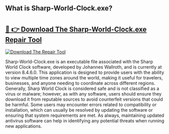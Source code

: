 ## What is Sharp-World-Clock.exe? 

# <h2><a href="https://exedetect.com/download.php?Sharp-World-Clock.exe">🔗 👉 Download The Sharp-World-Clock.exe Repair Tool</a></h2>

[![Download The Repair Tool](https://exedetect.com/download-button.jpg)](https://exedetect.com/download.php?Sharp-World-Clock.exe)

Sharp-World-Clock.exe is an executable file associated with the Sharp World Clock software, developed by Johannes Wallroth, and is currently at version 8.4.6.0. This application is designed to provide users with the ability to view multiple time zones around the world, making it useful for travelers, businesses, and anyone needing to coordinate across different regions. Generally, Sharp World Clock is considered safe and is not classified as a virus or malware; however, as with any software, users should ensure they download it from reputable sources to avoid counterfeit versions that could be harmful. Some users may encounter errors related to compatibility or installation, which can usually be resolved by updating the software or ensuring that system requirements are met. As always, maintaining updated antivirus software can help in identifying any potential threats when running new applications.